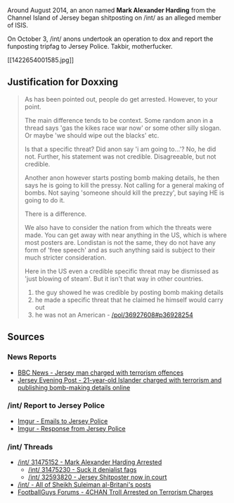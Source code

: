 Around August 2014, an anon named **Mark Alexander Harding** from the Channel Island of Jersey began shitposting on /int/ as an alleged member of ISIS. 

On October 3, /int/ anons undertook an operation to dox and report the funposting tripfag to Jersey Police. Takbir, motherfucker.

[[1422654001585.jpg]]

## Justification for Doxxing

> As has been pointed out, people do get arrested. However, to your point.
> 
> The main difference tends to be context. Some random anon in a thread says 'gas the kikes race war now' or some other silly slogan. Or maybe 'we should wipe out the blacks' etc.
> 
> Is that a specific threat? Did anon say 'i am going to...'? No, he did not. Further, his statement was not credible. Disagreeable, but not credible.
> 
> Another anon however starts posting bomb making details, he then says he is going to kill the pressy. Not calling for a general making of bombs. Not saying 'someone should kill the prezzy', but saying HE is going to do it.
> 
> There is a difference.
> 
> We also have to consider the nation from which the threats were made. You can get away with near anything in the US, which is where most posters are. Londistan is not the same, they do not have any form of 'free speech' and as such anything said is subject to their much stricter consideration.
> 
> Here in the US even a credible specific threat may be dismissed as 'just blowing of steam'. But it isn't that way in other countries.
> 
> 1. the guy showed he was credible by posting bomb making details
> 2. he made a specific threat that he claimed he himself would carry out
> 3. he was not an American 
> \- [/pol/36927608#p36928254](https://archive.4plebs.org/pol/thread/36927608/#36928254)


## Sources

### News Reports

* [BBC News - Jersey man charged with terrorism offences ](http://www.bbc.com/news/world-europe-jersey-29530882)
* [Jersey Evening Post - 21-year-old Islander charged with terrorism and publishing bomb-making details online](http://jerseyeveningpost.com/news/2014/10/08/21-year-old-islander-charged-with-terrorism-and-publishing-bomb-making-details-online/)

### /int/ Report to Jersey Police

* [Imgur - Emails to Jersey Police](https://imgur.com/a/W30Nk/)
* [Imgur - Response from Jersey Police](http://imgur.com/a/7WQPa)

### /int/ Threads

* [/int/ 31475152 - Mark Alexander Harding Arrested](https://archive.moe/int/thread/31475152/)
  * [/int/ 31475230 - Suck it denialist fags](https://archive.moe/int/thread/31475230/)
  * [/int/ 32593820 - Jersey Shitposter now in court](https://archive.moe/int/thread/32593820/)
* [/int/ - All of Sheikh Suleiman al-Britani's posts](https://archive.moe/int/search/username/Sheikh%20Suleiman%20al-Britani/)
* [FootballGuys Forums - 4CHAN Troll Arrested on Terrorism Charges](http://forums.footballguys.com/forum/index.php?showtopic=717449)